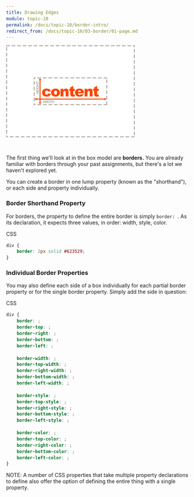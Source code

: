 ```yaml
---
title: Drawing Edges
module: topic-10
permalink: /docs/topic-10/border-intro/
redirect_from: /docs/topic-10/03-border/01-page.md
---
```


<div class="divider-heading"></div>

<img src="../img/box-model-border.gif" alt="borders being drawn" style="width: 350px; margin: 0 auto 30px;" />

The first thing we'll look at in the box model are **borders.** You are already familiar with borders through your past assignments, but there's a lot we haven't explored yet.

You can create a border in one lump property (known as the "shorthand"), or each side and property individually.

### Border Shorthand Property

For borders, the property to define the entire border is simply `border: `. As its declaration, it expects three values, in order: width, style, color.

<div id="code-heading">CSS</div>

```css
div {
    border: 2px solid #623529;
}
```

### Individual Border Properties

You may also define each side of a box individually for each partial border property or for the single border property. Simply add the side in question:

<div id="code-heading">CSS</div>

```css
div {
    border: ;
    border-top: ;
    border-right: ;
    border-bottom: ;
    border-left: ;

    border-width: ;
    border-top-width: ;
    border-right-width: ;
    border-bottom-width: ;
    border-left-width: ;

    border-style: ;
    border-top-style: ;
    border-right-style: ;
    border-bottom-style: ;
    border-left-style: ;

    border-color: ;
    border-top-color: ;
    border-right-color: ;
    border-bottom-color: ;
    border-left-color: ;
}
```

<span class="label label-info">NOTE:</span> A number of CSS properties that take multiple property declarations to define also offer the option of defining the entire thing with a single property.

